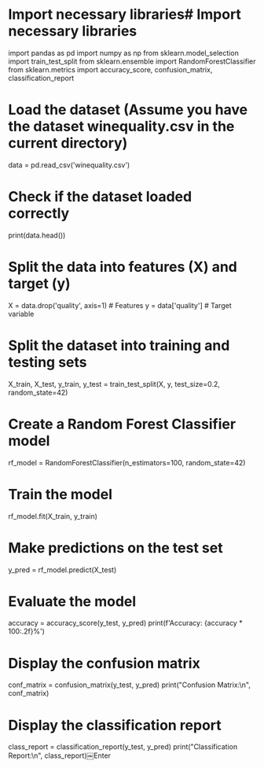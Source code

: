 # Import necessary libraries# Import necessary libraries
import pandas as pd
import numpy as np
from sklearn.model_selection import train_test_split
from sklearn.ensemble import RandomForestClassifier
from sklearn.metrics import accuracy_score, confusion_matrix, classification_report

# Load the dataset (Assume you have the dataset winequality.csv in the current directory)
data = pd.read_csv('winequality.csv')

# Check if the dataset loaded correctly
print(data.head())

# Split the data into features (X) and target (y)
X = data.drop('quality', axis=1)  # Features
y = data['quality']  # Target variable

# Split the dataset into training and testing sets
X_train, X_test, y_train, y_test = train_test_split(X, y, test_size=0.2, random_state=42)

# Create a Random Forest Classifier model
rf_model = RandomForestClassifier(n_estimators=100, random_state=42)

# Train the model
rf_model.fit(X_train, y_train)

# Make predictions on the test set
y_pred = rf_model.predict(X_test)

# Evaluate the model
accuracy = accuracy_score(y_test, y_pred)
print(f'Accuracy: {accuracy * 100:.2f}%')

# Display the confusion matrix
conf_matrix = confusion_matrix(y_test, y_pred)
print("Confusion Matrix:\n", conf_matrix)

# Display the classification report
class_report = classification_report(y_test, y_pred)
print("Classification Report:\n", class_report)￼Enter
